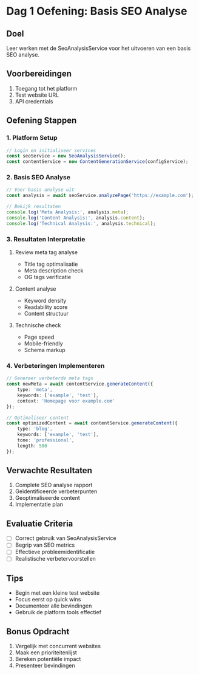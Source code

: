 # Dag 1 Oefening: Basis SEO Analyse

## Doel
Leer werken met de SeoAnalysisService voor het uitvoeren van een basis SEO analyse.

## Voorbereidingen
1. Toegang tot het platform
2. Test website URL
3. API credentials

## Oefening Stappen

### 1. Platform Setup
```typescript
// Login en initialiseer services
const seoService = new SeoAnalysisService();
const contentService = new ContentGenerationService(configService);
```

### 2. Basis SEO Analyse
```typescript
// Voer basis analyse uit
const analysis = await seoService.analyzePage('https://example.com');

// Bekijk resultaten
console.log('Meta Analysis:', analysis.meta);
console.log('Content Analysis:', analysis.content);
console.log('Technical Analysis:', analysis.technical);
```

### 3. Resultaten Interpretatie
1. Review meta tag analyse
   - Title tag optimalisatie
   - Meta description check
   - OG tags verificatie

2. Content analyse
   - Keyword density
   - Readability score
   - Content structuur

3. Technische check
   - Page speed
   - Mobile-friendly
   - Schema markup

### 4. Verbeteringen Implementeren
```typescript
// Genereer verbeterde meta tags
const newMeta = await contentService.generateContent({
    type: 'meta',
    keywords: ['example', 'test'],
    context: 'Homepage voor example.com'
});

// Optimaliseer content
const optimizedContent = await contentService.generateContent({
    type: 'blog',
    keywords: ['example', 'test'],
    tone: 'professional',
    length: 500
});
```

## Verwachte Resultaten
1. Complete SEO analyse rapport
2. Geïdentificeerde verbeterpunten
3. Geoptimaliseerde content
4. Implementatie plan

## Evaluatie Criteria
- [ ] Correct gebruik van SeoAnalysisService
- [ ] Begrip van SEO metrics
- [ ] Effectieve probleemidentificatie
- [ ] Realistische verbetervoorstellen

## Tips
- Begin met een kleine test website
- Focus eerst op quick wins
- Documenteer alle bevindingen
- Gebruik de platform tools effectief

## Bonus Opdracht
1. Vergelijk met concurrent websites
2. Maak een prioriteitenlijst
3. Bereken potentiële impact
4. Presenteer bevindingen
